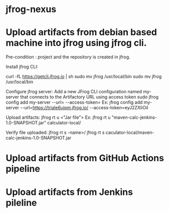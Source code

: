 # jfrog-nexus

# Upload artifacts from debian based machine into jfrog using jfrog cli.
Pre-condition : project and the repository is created in jfrog.

Install jfrog CLI:

curl -fL https://getcli.jfrog.io | sh
sudo mv jfrog /usr/local/bin
sudo mv jfrog /usr/local/bin

Configure jfrog server:
Add a new JFrog CLI configuration named my-server that connects to the Artifactory URL using access token
sudo jfrog config add my-server  --url=<jfrog url> --access-token= <jfrog access token>
Ex: 
jfrog config add my-server  --url=https://triale6ujpm.jfrog.io/  --access-token=eyJ2ZXIiOiI


Upload artifacts:
jfrog rt u <"Jar file"> <Repo-name>
Ex:
jfrog rt u   "maven-calc-jenkins-1.0-SNAPSHOT.jar" calculator-local/

Verify file uploaded:
jfrog rt s <repo>-name>/<artifact-name>
jfrog rt s caculator-local/maven-calc-jenkins-1.0-SNAPSHOT.jar


# Upload artifacts from GitHub Actions pipeline

# Upload artifacts from Jenkins pileline
